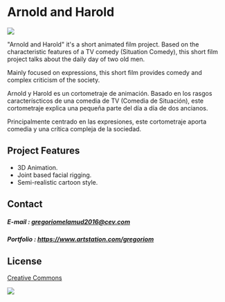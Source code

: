 # Arnold and Harold

![](https://github.com/hadoge/ArnoldHarold/blob/master/WikiResources/banner.png)

"Arnold and Harold" it's a short animated film project.
Based on the characteristic features of a TV comedy (Situation Comedy), this short film project talks about the daily day of two old men.

Mainly focused on expressions, this short film provides comedy and complex criticism of the society.

Arnold y Harold es un cortometraje de animación.
Basado en los rasgos caracteríscticos de una comedia de TV (Comedia de Situación), este cortometraje explica una pequeña parte del día a día de dos ancianos.

Principalmente centrado en las expresiones, este cortometraje aporta comedia y una crítica compleja de la sociedad.


## Project Features

- 3D Animation.
- Joint based facial rigging.
- Semi-realistic cartoon style.

## Contact

##### E-mail : gregoriomelamud2016@cev.com

##### Portfolio : https://www.artstation.com/gregoriom

## License

[Creative Commons](https://github.com/hadoge/ArnoldHarold/blob/master/LICENSE)

![](https://i.creativecommons.org/l/by-nc-sa/4.0/88x31.png)
